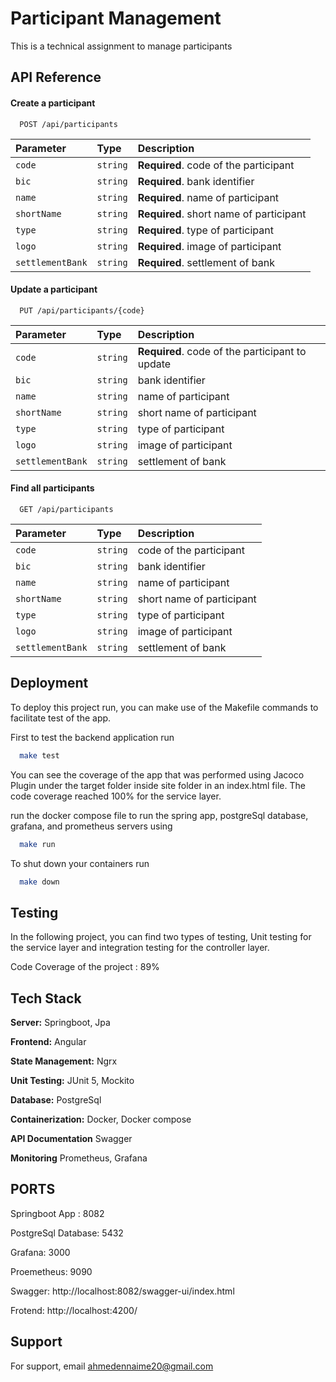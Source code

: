 
# Participant Management

This is a technical assignment to manage participants

## API Reference

#### Create a participant

```http
  POST /api/participants
```

| Parameter | Type     | Description                |
| :-------- | :------- | :------------------------- |
| `code` | `string` | **Required**. code of the participant |
| `bic` | `string` | **Required**. bank identifier |
| `name` | `string` | **Required**. name of participant |
| `shortName` | `string` | **Required**. short name of participant |
| `type` | `string` | **Required**. type of participant |
| `logo` | `string` | **Required**. image of participant |
| `settlementBank` | `string` | **Required**. settlement of bank |

#### Update a participant

```http
  PUT /api/participants/{code}
```

| Parameter | Type     | Description                |
| :-------- | :------- | :------------------------- |
| `code` | `string` | **Required**. code of the participant to update |
| `bic` | `string` | bank identifier |
| `name` | `string` | name of participant |
| `shortName` | `string` | short name of participant |
| `type` | `string` | type of participant |
| `logo` | `string` | image of participant |
| `settlementBank` | `string` | settlement of bank |

#### Find all participants

```http
  GET /api/participants
```

| Parameter | Type     | Description                |
| :-------- | :------- | :------------------------- |
| `code` | `string` | code of the participant |
| `bic` | `string` | bank identifier |
| `name` | `string` | name of participant |
| `shortName` | `string` | short name of participant |
| `type` | `string` | type of participant |
| `logo` | `string` | image of participant |
| `settlementBank` | `string` | settlement of bank |


## Deployment

To deploy this project run, you can make use of the Makefile commands to facilitate test of the app.

First to test the backend application run

```bash
  make test
```

You can see the coverage of the app that was performed using Jacoco Plugin under the target folder inside site folder in an index.html file. The code coverage reached 100% for the service layer.

run the docker compose file to run the spring app, postgreSql database, grafana, and prometheus servers using

```bash
  make run
```

To shut down your containers run

```bash
  make down
```

## Testing

In the following project, you can find two types of testing, Unit testing for the service layer and integration testing for the controller layer.

Code Coverage of the project : 89%

## Tech Stack

**Server:** Springboot, Jpa

**Frontend:** Angular

**State Management:** Ngrx

**Unit Testing:** JUnit 5, Mockito

**Database:** PostgreSql

**Containerization:** Docker, Docker compose

**API Documentation** Swagger

**Monitoring** Prometheus, Grafana

## PORTS

Springboot App : 8082

PostgreSql Database: 5432

Grafana: 3000

Proemetheus: 9090

Swagger: http://localhost:8082/swagger-ui/index.html

Frotend: http://localhost:4200/

## Support

For support, email ahmedennaime20@gmail.com